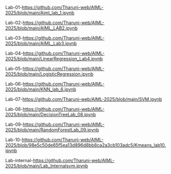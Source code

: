 Lab-01-https://github.com/Tharuni-web/AIML-2025/blob/main/Aiml_lab_1.ipynb

Lab-02-https://github.com/Tharuni-web/AIML-2025/blob/main/AIML_LAB2.ipynb

Lab-03-https://github.com/Tharuni-web/AIML-2025/blob/main/AIML_Lab3.ipynb

Lab-04-https://github.com/Tharuni-web/AIML-2025/blob/main/LinearRegression_Lab4.ipynb

Lab-05-https://github.com/Tharuni-web/AIML-2025/blob/main/LogisticRegression.ipynb

Lab-06-https://github.com/Tharuni-web/AIML-2025/blob/main/KNN_lab_6.ipynb

Lab-07-https://github.com/Tharuni-web/AIML-2025/blob/main/SVM.ipynb

Lab-08-https://github.com/Tharuni-web/AIML-2025/blob/main/DecisionTreeLab_08.ipynb

Lab-09-https://github.com/Tharuni-web/AIML-2025/blob/main/RandomForestLab_09.ipynb

Lab-10-https://github.com/Tharuni-web/AIML-2025/blob/98e5c50de65f5ea13d896d8bb8ca2a3cb103adc5/Kmeans_lab10.ipynb

Lab-internal-https://github.com/Tharuni-web/AIML-2025/blob/main/Lab_Internalsvm.ipynb
